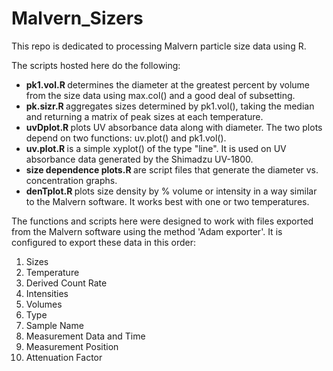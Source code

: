 # Malvern_Sizers

This repo is dedicated to processing Malvern particle size data using R.

The scripts hosted here do the following: 

- <b> pk1.vol.R </b> determines the diameter at the greatest percent by volume 
from the size data using max.col() and a good deal of subsetting.
- <b> pk.sizr.R </b> aggregates sizes determined by pk1.vol(), taking the median 
and returning a matrix of peak sizes at each temperature.
- <b> uvDplot.R </b> plots UV absorbance data along with diameter. The two plots
depend on two functions: uv.plot() and pk1.vol(). 
- <b> uv.plot.R </b> is a simple xyplot() of the type "line". It is used on UV absorbance
data generated by the Shimadzu UV-1800. 
- <b> size dependence plots.R </b> are script files that generate the diameter
vs. concentration graphs. 
- <b> denTplot.R </b> plots size density by % volume or intensity in a way similar
to the Malvern software. It works best with one or two temperatures. 

The functions and scripts here were designed to work with files exported
from the Malvern software using the method 'Adam exporter'. It is configured to
export these data in this order:

1. Sizes
2. Temperature
3. Derived Count Rate
4. Intensities
5. Volumes
6. Type
7. Sample Name
8. Measurement Data and Time
9. Measurement Position
10. Attenuation Factor

